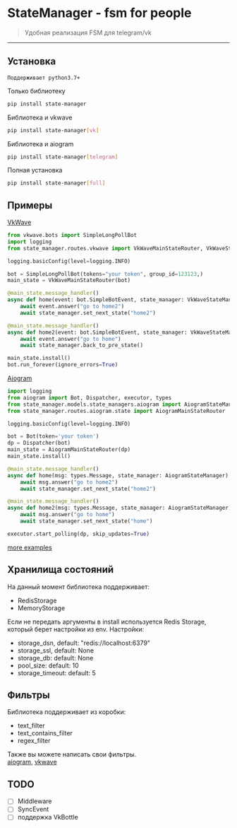 # StateManager - fsm for people
> Удобная реализация FSM для telegram/vk
___
## Установка
`Поддерживает python3.7+`

Только библиотеку
```sh
pip install state-manager
```
Библиотека и vkwave
```sh
pip install state-manager[vk]
```
Библиотека и aiogram
```sh
pip install state-manager[telegram]
```
Полная установка
```sh
pip install state-manager[full]
```

## Примеры

[VkWave](https://github.com/fscdev/vkwave)
```python
from vkwave.bots import SimpleLongPollBot
import logging
from state_manager.routes.vkwave import VkWaveMainStateRouter, VkWaveStateManager

logging.basicConfig(level=logging.INFO)

bot = SimpleLongPollBot(tokens="your token", group_id=123123,)
main_state = VkWaveMainStateRouter(bot)

@main_state.message_handler()
async def home(event: bot.SimpleBotEvent, state_manager: VkWaveStateManager):
    await event.answer("go to home2")
    await state_manager.set_next_state("home2")

@main_state.message_handler()
async def home2(event: bot.SimpleBotEvent, state_manager: VkWaveStateManager):
    await event.answer("go to home")
    await state_manager.back_to_pre_state()

main_state.install()
bot.run_forever(ignore_errors=True)
```
[Aiogram](https://github.com/aiogram/aiogram/)
```python
import logging
from aiogram import Bot, Dispatcher, executor, types
from state_manager.models.state_managers.aiogram import AiogramStateManager
from state_manager.routes.aiogram.state import AiogramMainStateRouter

logging.basicConfig(level=logging.INFO)

bot = Bot(token='your token')
dp = Dispatcher(bot)
main_state = AiogramMainStateRouter(dp)
main_state.install()

@main_state.message_handler()
async def home(msg: types.Message, state_manager: AiogramStateManager):
    await msg.answer("go to home2")
    await state_manager.set_next_state("home2")

@main_state.message_handler()
async def home2(msg: types.Message, state_manager: AiogramStateManager):
    await msg.answer("go to home")
    await state_manager.set_next_state("home")

executor.start_polling(dp, skip_updates=True)
```
[more examples](https://github.com/Bloodielie/state_manager/tree/master/examples)

## Хранилища состояний
На данный момент библиотека поддерживает:
- RedisStorage
- MemoryStorage

Если не передать аргументы в install используется Redis Storage, который берет настройки из env.
Настройки:
- storage_dsn, default: "redis://localhost:6379"
- storage_ssl, default: None
- storage_db: default: None
- pool_size: default: 10
- storage_timeout: default: 5

## Фильтры
Библиотека поддерживает из коробки:
- text_filter
- text_contains_filter
- regex_filter

Также вы можете написать свои фильтры.  
[aiogram](https://github.com/Bloodielie/state_manager/tree/master/examples/aiogram/their_filters.py), [vkwave](https://github.com/Bloodielie/state_manager/tree/master/examples/vkwave/their_filters.py)

## TODO  

- [ ] Middleware
- [ ] SyncEvent
- [ ] поддержка VkBottle
